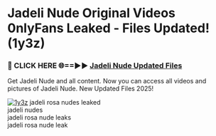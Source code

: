 # Jadeli Nude Original Videos 0nlyFans Leaked - Files Updated! (1y3z)

<h3>🔴 CLICK HERE 🌐==►► <a href="https://tinyurl.com/5h6xmrr3" rel="nofollow">Jadeli Nude Updated Files</a></h3>

Get Jadeli Nude and all content. Now you can access all videos and pictures of Jadeli Nude. New Updated Files 2025!

[![1y3z](https://i.imgur.com/KVD873Z.gif)](https://tinyurl.com/5h6xmrr3)
jadeli rosa nudes leaked<br>
jadeli nudes<br>
jadeli rosa nude leaks<br>
jadeli rosa nude leak